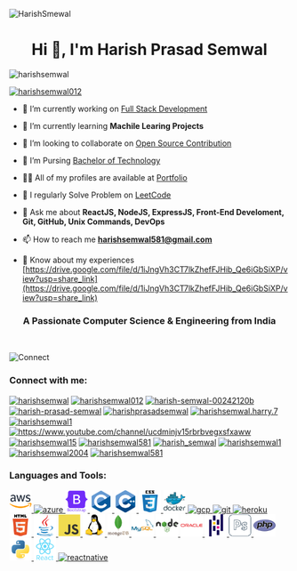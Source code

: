 ![HarishSmewal](https://github.com/user-attachments/assets/e9449c22-eccb-48f6-b5c9-cf76422845b9)
<h1 align="center">Hi 👋, I'm Harish Prasad Semwal</h1>

<p align="left"> <img src="https://komarev.com/ghpvc/?username=harishsemwal&label=Profile%20views&color=0e75b6&style=flat" alt="harishsemwal" /> </p>

<p align="left"> <a href="https://twitter.com/harishsemwal012" target="blank"><img src="https://img.shields.io/twitter/follow/harishsemwal012?logo=twitter&style=for-the-badge" alt="harishsemwal012" /></a> </p>

- 🔭 I’m currently working on [Full Stack Development](https://hpsemwal.netlify.app/)

- 🌱 I’m currently learning **Machile Learing Projects**

- 👯 I’m looking to collaborate on [Open Source Contribution](https://github.com/Harishsemwal)

- 🤝 I’m Pursing [Bachelor of Technology](https://www.gehu.ac.in/)

- 👨‍💻 All of my profiles are available at [Portfolio](https://heylink.me/harish_semwal/)

- 📝 I regularly Solve Problem on [LeetCode](https://leetcode.com/harishsemwal1/)

- 💬 Ask me about **ReactJS, NodeJS, ExpressJS, Front-End Develoment, Git, GitHub, Unix Commands, DevOps**

- 📫 How to reach me **harishsemwal581@gmail.com**

- 📄 Know about my experiences [https://drive.google.com/file/d/1iJngVh3CT7lkZhefFJHib_Qe6iGbSiXP/view?usp=share_link](https://drive.google.com/file/d/1iJngVh3CT7lkZhefFJHib_Qe6iGbSiXP/view?usp=share_link)

<h3 align="center">A Passionate Computer Science & Engineering from India</h3>
<br>

![Connect](https://github.com/user-attachments/assets/371560ef-a230-41f6-9d9b-8c973745db41)

<h3 align="left">Connect with me:</h3>
<p align="left">
<a href="https://codepen.io/harishsemwal" target="blank"><img align="center" src="https://raw.githubusercontent.com/rahuldkjain/github-profile-readme-generator/master/src/images/icons/Social/codepen.svg" alt="harishsemwal" height="30" width="40" /></a>
<a href="https://twitter.com/harishsemwal012" target="blank"><img align="center" src="https://raw.githubusercontent.com/rahuldkjain/github-profile-readme-generator/master/src/images/icons/Social/twitter.svg" alt="harishsemwal012" height="30" width="40" /></a>
<a href="https://linkedin.com/in/harish-semwal-00242120b" target="blank"><img align="center" src="https://raw.githubusercontent.com/rahuldkjain/github-profile-readme-generator/master/src/images/icons/Social/linked-in-alt.svg" alt="harish-semwal-00242120b" height="30" width="40" /></a>
<a href="https://stackoverflow.com/users/harish-prasad-semwal" target="blank"><img align="center" src="https://raw.githubusercontent.com/rahuldkjain/github-profile-readme-generator/master/src/images/icons/Social/stack-overflow.svg" alt="harish-prasad-semwal" height="30" width="40" /></a>
<a href="https://kaggle.com/harishprasadsemwal" target="blank"><img align="center" src="https://raw.githubusercontent.com/rahuldkjain/github-profile-readme-generator/master/src/images/icons/Social/kaggle.svg" alt="harishprasadsemwal" height="30" width="40" /></a>
<a href="https://fb.com/harishsemwal.harry.7" target="blank"><img align="center" src="https://raw.githubusercontent.com/rahuldkjain/github-profile-readme-generator/master/src/images/icons/Social/facebook.svg" alt="harishsemwal.harry.7" height="30" width="40" /></a>
<a href="https://instagram.com/harishsemwal1" target="blank"><img align="center" src="https://raw.githubusercontent.com/rahuldkjain/github-profile-readme-generator/master/src/images/icons/Social/instagram.svg" alt="harishsemwal1" height="30" width="40" /></a>
<a href="https://www.youtube.com/c/https://www.youtube.com/channel/ucdminjv15rbrbvegxsfxaww" target="blank"><img align="center" src="https://raw.githubusercontent.com/rahuldkjain/github-profile-readme-generator/master/src/images/icons/Social/youtube.svg" alt="https://www.youtube.com/channel/ucdminjv15rbrbvegxsfxaww" height="30" width="40" /></a>
<a href="https://www.codechef.com/users/harishsemwal15" target="blank"><img align="center" src="https://cdn.jsdelivr.net/npm/simple-icons@3.1.0/icons/codechef.svg" alt="harishsemwal15" height="30" width="40" /></a>
<a href="https://www.hackerrank.com/harishsemwal581" target="blank"><img align="center" src="https://raw.githubusercontent.com/rahuldkjain/github-profile-readme-generator/master/src/images/icons/Social/hackerrank.svg" alt="harishsemwal581" height="30" width="40" /></a>
<a href="https://codeforces.com/profile/harish_semwal" target="blank"><img align="center" src="https://raw.githubusercontent.com/rahuldkjain/github-profile-readme-generator/master/src/images/icons/Social/codeforces.svg" alt="harish_semwal" height="30" width="40" /></a>
<a href="https://www.leetcode.com/harishsemwal1" target="blank"><img align="center" src="https://raw.githubusercontent.com/rahuldkjain/github-profile-readme-generator/master/src/images/icons/Social/leet-code.svg" alt="harishsemwal1" height="30" width="40" /></a>
<a href="https://www.hackerearth.com/harishsemwal2004" target="blank"><img align="center" src="https://raw.githubusercontent.com/rahuldkjain/github-profile-readme-generator/master/src/images/icons/Social/hackerearth.svg" alt="harishsemwal2004" height="30" width="40" /></a>
<a href="https://auth.geeksforgeeks.org/user/harishsemwal581" target="blank"><img align="center" src="https://raw.githubusercontent.com/rahuldkjain/github-profile-readme-generator/master/src/images/icons/Social/geeks-for-geeks.svg" alt="harishsemwal581" height="30" width="40" /></a>
</p>

<h3 align="left">Languages and Tools:</h3>
<p align="left"> <a href="https://aws.amazon.com" target="_blank" rel="noreferrer"> <img src="https://raw.githubusercontent.com/devicons/devicon/master/icons/amazonwebservices/amazonwebservices-original-wordmark.svg" alt="aws" width="40" height="40"/> </a> <a href="https://azure.microsoft.com/en-in/" target="_blank" rel="noreferrer"> <img src="https://www.vectorlogo.zone/logos/microsoft_azure/microsoft_azure-icon.svg" alt="azure" width="40" height="40"/> </a> <a href="https://getbootstrap.com" target="_blank" rel="noreferrer"> <img src="https://raw.githubusercontent.com/devicons/devicon/master/icons/bootstrap/bootstrap-plain-wordmark.svg" alt="bootstrap" width="40" height="40"/> </a> <a href="https://www.cprogramming.com/" target="_blank" rel="noreferrer"> <img src="https://raw.githubusercontent.com/devicons/devicon/master/icons/c/c-original.svg" alt="c" width="40" height="40"/> </a> <a href="https://www.w3schools.com/cpp/" target="_blank" rel="noreferrer"> <img src="https://raw.githubusercontent.com/devicons/devicon/master/icons/cplusplus/cplusplus-original.svg" alt="cplusplus" width="40" height="40"/> </a> <a href="https://www.w3schools.com/css/" target="_blank" rel="noreferrer"> <img src="https://raw.githubusercontent.com/devicons/devicon/master/icons/css3/css3-original-wordmark.svg" alt="css3" width="40" height="40"/> </a> <a href="https://www.docker.com/" target="_blank" rel="noreferrer"> <img src="https://raw.githubusercontent.com/devicons/devicon/master/icons/docker/docker-original-wordmark.svg" alt="docker" width="40" height="40"/> </a> <a href="https://cloud.google.com" target="_blank" rel="noreferrer"> <img src="https://www.vectorlogo.zone/logos/google_cloud/google_cloud-icon.svg" alt="gcp" width="40" height="40"/> </a> <a href="https://git-scm.com/" target="_blank" rel="noreferrer"> <img src="https://www.vectorlogo.zone/logos/git-scm/git-scm-icon.svg" alt="git" width="40" height="40"/> </a> <a href="https://heroku.com" target="_blank" rel="noreferrer"> <img src="https://www.vectorlogo.zone/logos/heroku/heroku-icon.svg" alt="heroku" width="40" height="40"/> </a> <a href="https://www.w3.org/html/" target="_blank" rel="noreferrer"> <img src="https://raw.githubusercontent.com/devicons/devicon/master/icons/html5/html5-original-wordmark.svg" alt="html5" width="40" height="40"/> </a> <a href="https://www.java.com" target="_blank" rel="noreferrer"> <img src="https://raw.githubusercontent.com/devicons/devicon/master/icons/java/java-original.svg" alt="java" width="40" height="40"/> </a> <a href="https://developer.mozilla.org/en-US/docs/Web/JavaScript" target="_blank" rel="noreferrer"> <img src="https://raw.githubusercontent.com/devicons/devicon/master/icons/javascript/javascript-original.svg" alt="javascript" width="40" height="40"/> </a> <a href="https://www.linux.org/" target="_blank" rel="noreferrer"> <img src="https://raw.githubusercontent.com/devicons/devicon/master/icons/linux/linux-original.svg" alt="linux" width="40" height="40"/> </a> <a href="https://www.mongodb.com/" target="_blank" rel="noreferrer"> <img src="https://raw.githubusercontent.com/devicons/devicon/master/icons/mongodb/mongodb-original-wordmark.svg" alt="mongodb" width="40" height="40"/> </a> <a href="https://www.mysql.com/" target="_blank" rel="noreferrer"> <img src="https://raw.githubusercontent.com/devicons/devicon/master/icons/mysql/mysql-original-wordmark.svg" alt="mysql" width="40" height="40"/> </a> <a href="https://nodejs.org" target="_blank" rel="noreferrer"> <img src="https://raw.githubusercontent.com/devicons/devicon/master/icons/nodejs/nodejs-original-wordmark.svg" alt="nodejs" width="40" height="40"/> </a> <a href="https://www.oracle.com/" target="_blank" rel="noreferrer"> <img src="https://raw.githubusercontent.com/devicons/devicon/master/icons/oracle/oracle-original.svg" alt="oracle" width="40" height="40"/> </a> <a href="https://pandas.pydata.org/" target="_blank" rel="noreferrer"> <img src="https://raw.githubusercontent.com/devicons/devicon/2ae2a900d2f041da66e950e4d48052658d850630/icons/pandas/pandas-original.svg" alt="pandas" width="40" height="40"/> </a> <a href="https://www.photoshop.com/en" target="_blank" rel="noreferrer"> <img src="https://raw.githubusercontent.com/devicons/devicon/master/icons/photoshop/photoshop-line.svg" alt="photoshop" width="40" height="40"/> </a> <a href="https://www.php.net" target="_blank" rel="noreferrer"> <img src="https://raw.githubusercontent.com/devicons/devicon/master/icons/php/php-original.svg" alt="php" width="40" height="40"/> </a> <a href="https://www.python.org" target="_blank" rel="noreferrer"> <img src="https://raw.githubusercontent.com/devicons/devicon/master/icons/python/python-original.svg" alt="python" width="40" height="40"/> </a> <a href="https://reactjs.org/" target="_blank" rel="noreferrer"> <img src="https://raw.githubusercontent.com/devicons/devicon/master/icons/react/react-original-wordmark.svg" alt="react" width="40" height="40"/> </a> <a href="https://reactnative.dev/" target="_blank" rel="noreferrer"> <img src="https://reactnative.dev/img/header_logo.svg" alt="reactnative" width="40" height="40"/> </a> </p>
